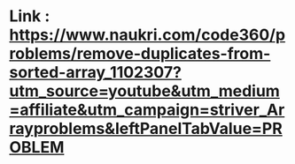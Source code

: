 # Link : https://www.naukri.com/code360/problems/remove-duplicates-from-sorted-array_1102307?utm_source=youtube&utm_medium=affiliate&utm_campaign=striver_Arrayproblems&leftPanelTabValue=PROBLEM
